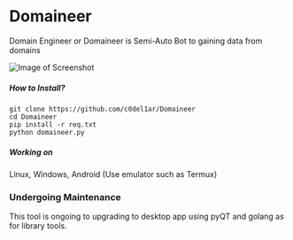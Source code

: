 # Domaineer
Domain Engineer or Domaineer is Semi-Auto Bot to gaining data from domains

![Image of Screenshot](https://raw.githubusercontent.com/c0del1ar/Domaineer/main/preview-domaineer1361.jpg)

##### How to Install?
```
git clone https://github.com/c0del1ar/Domaineer
cd Domaineer
pip install -r req.txt
python domaineer.py
```

##### Working on
Linux, Windows, Android (Use emulator such as Termux)

### Undergoing Maintenance
This tool is ongoing to upgrading to desktop app using pyQT and golang as for library tools.
